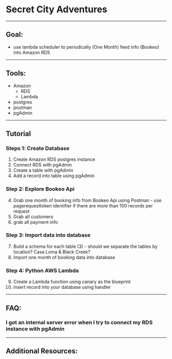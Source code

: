 # Secret City Adventures

---

## Goal: 
- use lambda scheduler to periodically (One Month) feed info (Bookeo) into Amazon RDS

---

## Tools:
- Amazon
  - RDS
  - Lambda
- postgres
- postman
- pgAdmin

---

## Tutorial

### Steps 1: Create Database
  1. Create Amazon RDS postgres instance
  2. Connect RDS with pgAdmin
  3. Create a table with pgAdmin
  4. Add a record into table using pgAdmin
  
### Step 2: Explore Bookeo Api
  4. Grab one month of booking info from Bookeo Api using Postman
    - use pagerequesttoken identifier if there are more than 100 records per request
  5. Grab all customers
  6. grab all payment info

### Step 3: Import data into database
  7. Build a schema for each table (3)
    - should we separate the tables by location? Casa Loma & Black Creek?
  8. Import one month of booking data into database
  
### Step 4: Python AWS Lambda
  9. Create a Lambda function using canary as the blueprint
  10. insert record into your database using handler

---

## FAQ:

### I got an internal server error when I try to connect my RDS instance with pgAdmin
---

## Additional Resources:


